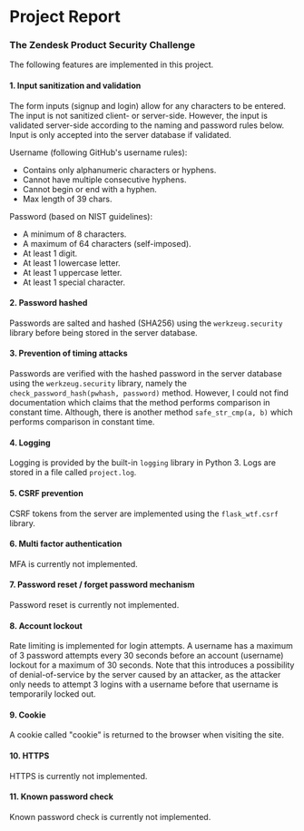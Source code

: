 # Project Report
### The Zendesk Product Security Challenge

The following features are implemented in this project.

#### 1. Input sanitization and validation
The form inputs (signup and login) allow for any characters to be entered. The input is not sanitized client- or server-side. However, the input is validated server-side according to the naming and password rules below. Input is only accepted into the server database if validated.

Username (following GitHub's username rules):
- Contains only alphanumeric characters or hyphens.
- Cannot have multiple consecutive hyphens.
- Cannot begin or end with a hyphen.
- Max length of 39 chars.

Password (based on NIST guidelines):
- A minimum of 8 characters.
- A maximum of 64 characters (self-imposed).
- At least 1 digit.
- At least 1 lowercase letter.
- At least 1 uppercase letter.
- At least 1 special character.

#### 2. Password hashed
Passwords are salted and hashed (SHA256) using the `werkzeug.security` library before being stored in the
server database.

#### 3. Prevention of timing attacks
Passwords are verified with the hashed password in the server database using the `werkzeug.security` library,
namely the `check_password_hash(pwhash, password)` method. However, I could not find documentation which
claims that the method performs comparison in constant time. Although, there is another method
`safe_str_cmp(a, b)` which performs comparison in constant time.

#### 4. Logging
Logging is provided by the built-in `logging` library in Python 3. Logs are stored in a file called
`project.log`.

#### 5. CSRF prevention
CSRF tokens from the server are implemented using the `flask_wtf.csrf` library.

#### 6. Multi factor authentication
MFA is currently not implemented.

#### 7. Password reset / forget password mechanism
Password reset is currently not implemented.

#### 8. Account lockout
Rate limiting is implemented for login attempts. A username has a maximum of 3 password attempts every 30 seconds before
an account (username) lockout for a maximum of 30 seconds. Note that this introduces a possibility of denial-of-service
by the server caused by an attacker, as the attacker only needs to attempt 3 logins with a username before that
username is temporarily locked out.

#### 9. Cookie
A cookie called "cookie" is returned to the browser when visiting the site.

#### 10. HTTPS
HTTPS is currently not implemented.
    
#### 11. Known password check
Known password check is currently not implemented.
